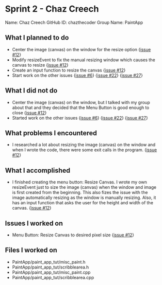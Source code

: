 # Sprint 2 - Chaz Creech
Name: Chaz Creech
GitHub ID: chazthecoder
Group Name: PaintApp
## What I planned to do
* Center the image (canvas) on the window for the resize option {[issue #12](https://github.com/utk-cs340-spring22/PaintApp/issues/12#issue-1147273568)}
* Modify resizeEvent to fix the manual resizing window which causes the canvas to resize {[issue #12](https://github.com/utk-cs340-spring22/PaintApp/issues/12#issue-1147273568)}
* Create an input function to resize the canvas {[issue #12](https://github.com/utk-cs340-spring22/PaintApp/issues/12#issue-1147273568)}
* Start work on the other issues {[issue #6](https://github.com/utk-cs340-spring22/PaintApp/issues/6#issue-1147271938)} {[issue #22](https://github.com/utk-cs340-spring22/PaintApp/issues/22#issue-1188380090)} {[issue #27](https://github.com/utk-cs340-spring22/PaintApp/issues/27#issue-1188443558)}
## What I did not do
* Center the image (canvas) on the window, but I talked with my group about that and they decided that the Menu Button is good enough to close {[issue #12](https://github.com/utk-cs340-spring22/PaintApp/issues/12#issue-1147273568)}
* Started work on the other issues {[issue #6](https://github.com/utk-cs340-spring22/PaintApp/issues/6#issue-1147271938)} {[issue #22](https://github.com/utk-cs340-spring22/PaintApp/issues/22#issue-1188380090)} {[issue #27](https://github.com/utk-cs340-spring22/PaintApp/issues/27#issue-1188443558)}
## What problems I encountered
* I researched a lot about resizing the image (canvas) on the window and when I wrote the code, there were some exit calls in the program. {[issue #12](https://github.com/utk-cs340-spring22/PaintApp/issues/12#issue-1147273568)}
## What I accomplished
* I finished creating the menu button: Resize Canvas. I wrote my own resizeEvent just to size the image (canvas) when the window and image is first created from the beginning. This also fizes the issue with the image automatically resizing as the window is manually resizing. Also, it has an input function that asks the user for the height and width of the canvas. {[issue #12](https://github.com/utk-cs340-spring22/PaintApp/issues/12#issue-1147273568)}
## Issues I worked on
* Menu Button: Resize Canvas to desired pixel size {[issue #12](https://github.com/utk-cs340-spring22/PaintApp/issues/12#issue-1147273568)}
## Files I worked on
* PaintApp/paint_app_tut/misc_paint.h
* PaintApp/paint_app_tut/scribblearea.h
* PaintApp/paint_app_tut/misc_paint.cpp
* PaintApp/paint_app_tut/scribblearea.cpp
